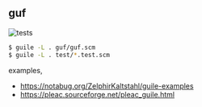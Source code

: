 ## guf

![tests](https://github.com/iambumblehead/guf/actions/workflows/test.yml/badge.svg)

``` bash
$ guile -L . guf/guf.scm
$ guile -L . test/*.test.scm
```

examples,
 * https://notabug.org/ZelphirKaltstahl/guile-examples
 * https://pleac.sourceforge.net/pleac_guile.html
